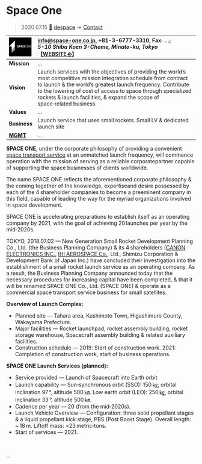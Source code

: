 # Space One
> 2020.07.15 [🚀](../../index/index.md) [despace](../index.md) → [Contact](../contact.md)

|[![](../f/contact/s/space_one_co_logo1_thumb.webp)](../f/contact/s/space_one_co_logo1.webp)|<info@space-one.co.jp>, +81-3-6777-3310, Fax: …;<br> *5-10 Shiba Koen 3-Chome, Minato-ku, Tokyo*<br> 【[WEBSITE ⎆](https://www.space-one.co.jp/)】|
|:-|:-|
|**Mission**|…|
|**Vision**|Launch services with the objectives of providing the world’s most competitive mission  integration schedule from contract to launch & the world’s greatest launch frequency. Contribute to the lowering of cost of access to space through specialized rockets & launch facilities, & expand the scope of space‑related business.|
|**Values**|…|
|**Business**|Launch service that uses small rockets. Small LV & dedicated launch site|
|**[MGMT](../mgmt.md)**|…|

**SPACE ONE**, under the corporate philosophy of providing a convenient [space transport service](../lv.md) at an unmatched launch frequency, will commence operation with the mission of serving as a reliable corporatepartner capable of supporting the space businesses of clients worldwide.

The name SPACE ONE reflects the aforementioned corporate philosophy & the coming together of the knowledge, expertiseand desire possessed by each of the 4 shareholder companies to become a preeminent company in this field, capable of leading the way for the myriad organizations involved in space development.

SPACE ONE is accelerating preparations to establish itself as an operating company by 2021, with the goal of achieving 20 launches per year by the mid‑2020s.

TOKYO, 2018.07.02 — New Generation Small Rocket Development Planning Co., Ltd. (the Business Planning Company) & its 4 shareholders ([CANON ELECTRONICS INC.](ce_space.md), [IHI AEROSPACE Co.](ihi.md), Ltd., Shimizu Corporation & Development Bank of Japan Inc.) have concluded their investigation into the establishment of a small rocket launch service as an operating company. As a result, the Business Planning Company announced today that the necessary procedures for increasing capital have been completed, & that it will be renamed SPACE ONE Co., Ltd. (SPACE ONE) & operate as a commercial space transport service business for small satellites.

**Overview of Launch Complex:**

   - Planned site — Tahara area, Kushimoto Town, Higashimuro County, Wakayama Prefecture.
   - Major facilities — Rocket launchpad, rocket assembly building, rocket storage warehouse, Spacecraft assembly building & related auxiliary facilities.
   - Construction schedule — 2019: Start of construction work. 2021: Completion of construction work, start of business operations.

**SPACE ONE Launch Services (planned):**

   - Service provided — Launch of Spacecraft into Earth orbit
   - Launch capability — Sun‑synchronous orbit (SSO): 150 ㎏, orbital inclination 97 °, altitude 500 ㎞. Low earth orbit (LEO): 250 ㎏, orbital inclination 33 °, altitude 500 ㎞.
   - Cadence per year — 20 (from the mid‑2020s).
   - Launch Vehicle Overview — Configuration: three solid propellant stages & a liquid propellant kick stage, PBS (Post Boost Stage). Overall length: ~ 18 m. Liftoff mass: ~23 metric‑tons.
   - Start of services — 2021.

<p style="page-break-after:always"> </p>

…
